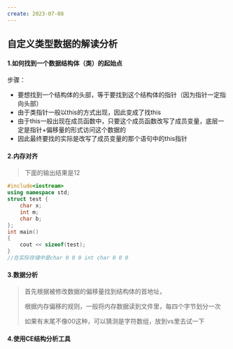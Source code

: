```yaml
---
create: 2023-07-08
---
```

## 自定义类型数据的解读分析

#### 1.如何找到一个数据结构体（类）的起始点

步骤：

* 要想找到一个结构体的头部，等于要找到这个结构体的指针（因为指针一定指向头部）
* 由于类指针一般以this的方式出现，因此变成了找this
* 由于this一般出现在成员函数中，只要这个成员函数改写了成员变量，底层一定是指针+偏移量的形式访问这个数据的
* 因此最终要找的实际是改写了成员变量的那个语句中的this指针

#### 2.内存对齐

> 下面的输出结果是12

```C++
#include<iostream>
using namespace std;
struct test {
	char x;
	int m;
	char b;
};
int main()
{
	cout << sizeof(test);
}
//在实际存储中是char 0 0 0 int char 0 0 0
```

#### 3.数据分析

> 首先根据被修改数据的偏移量找到结构体的首地址，
>
> 根据内存偏移的规则，一般将内存数据读到文件里，每四个字节划分一次
>
> 如果有末尾不像00这种，可以猜测是字符数组，放到vs里去试一下

#### 4.使用CE结构分析工具